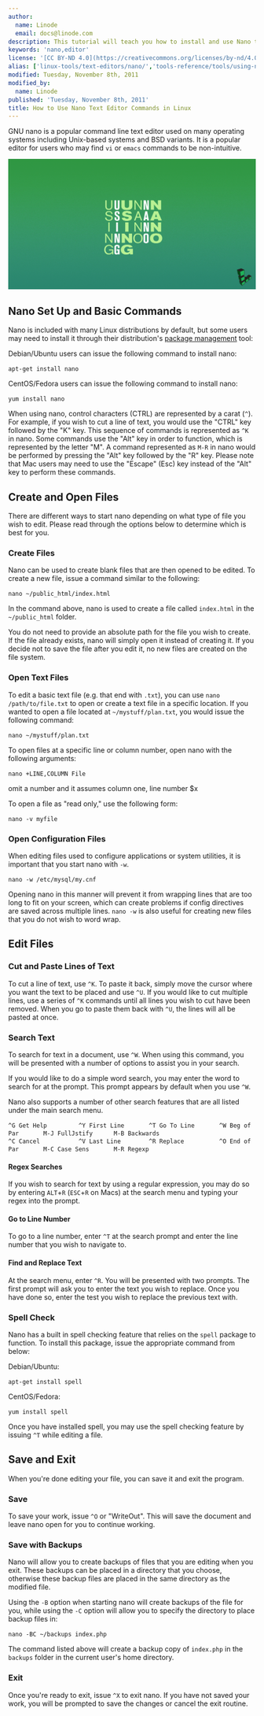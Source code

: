 ```yaml
---
author:
  name: Linode
  email: docs@linode.com
description: This tutorial will teach you how to install and use Nano text editor to create and edit files in Linux.
keywords: 'nano,editor'
license: '[CC BY-ND 4.0](https://creativecommons.org/licenses/by-nd/4.0)'
alias: ['linux-tools/text-editors/nano/','tools-reference/tools/using-nano/']
modified: Tuesday, November 8th, 2011
modified_by:
  name: Linode
published: 'Tuesday, November 8th, 2011'
title: How to Use Nano Text Editor Commands in Linux
---
```


GNU nano is a popular command line text editor used on many operating systems including Unix-based systems and BSD variants. It is a popular editor for users who may find `vi` or `emacs` commands to be non-intuitive.

![Using Nano](/content/assets/using_nano_smg.png)

## Nano Set Up and Basic Commands

Nano is included with many Linux distributions by default, but some users may need to install it through their distribution's [package management](/content/using-linux/package-management/) tool:

Debian/Ubuntu users can issue the following command to install nano:

    apt-get install nano

CentOS/Fedora users can issue the following command to install nano:

    yum install nano

When using nano, control characters (CTRL) are represented by a carat (`^`). For example, if you wish to cut a line of text, you would use the "CTRL" key followed by the "K" key. This sequence of commands is represented as `^K` in nano. Some commands use the "Alt" key in order to function, which is represented by the letter "M". A command represented as `M-R` in nano would be performed by pressing the "Alt" key followed by the "R" key. Please note that Mac users may need to use the "Escape" (Esc) key instead of the "Alt" key to perform these commands.

## Create and Open Files

There are different ways to start nano depending on what type of file you wish to edit. Please read through the options below to determine which is best for you.

### Create Files

Nano can be used to create blank files that are then opened to be edited. To create a new file, issue a command similar to the following:

    nano ~/public_html/index.html

In the command above, nano is used to create a file called `index.html` in the `~/public_html` folder.

You do not need to provide an absolute path for the file you wish to create. If the file already exists, nano will simply open it instead of creating it. If you decide not to save the file after you edit it, no new files are created on the file system.

### Open Text Files

To edit a basic text file (e.g. that end with `.txt`), you can use `nano /path/to/file.txt` to open or create a text file in a specific location. If you wanted to open a file located at `~/mystuff/plan.txt`, you would issue the following command:

    nano ~/mystuff/plan.txt

To open files at a specific line or column number, open nano with the following arguments:

    nano +LINE,COLUMN File

omit a number and it assumes column one, line number \$x

To open a file as "read only," use the following form:

    nano -v myfile

### Open Configuration Files

When editing files used to configure applications or system utilities, it is important that you start nano with `-w`.

    nano -w /etc/mysql/my.cnf

Opening nano in this manner will prevent it from wrapping lines that are too long to fit on your screen, which can create problems if config directives are saved across multiple lines. `nano -w` is also useful for creating new files that you do not wish to word wrap.

## Edit Files

### Cut and Paste Lines of Text

To cut a line of text, use `^K`. To paste it back, simply move the cursor where you want the text to be placed and use `^U`. If you would like to cut multiple lines, use a series of `^K` commands until all lines you wish to cut have been removed. When you go to paste them back with `^U`, the lines will all be pasted at once.

### Search Text

To search for text in a document, use `^W`. When using this command, you will be presented with a number of options to assist you in your search.

If you would like to do a simple word search, you may enter the word to search for at the prompt. This prompt appears by default when you use `^W`.

Nano also supports a number of other search features that are all listed under the main search menu.

    ^G Get Help         ^Y First Line       ^T Go To Line       ^W Beg of Par       M-J FullJstify      M-B Backwards
    ^C Cancel           ^V Last Line        ^R Replace          ^O End of Par       M-C Case Sens       M-R Regexp

#### Regex Searches

If you wish to search for text by using a regular expression, you may do so by entering `ALT`+`R` (`ESC`+`R` on Macs) at the search menu and typing your regex into the prompt.

#### Go to Line Number

To go to a line number, enter `^T` at the search prompt and enter the line number that you wish to navigate to.

#### Find and Replace Text

At the search menu, enter `^R`. You will be presented with two prompts. The first prompt will ask you to enter the text you wish to replace. Once you have done so, enter the test you wish to replace the previous text with.

### Spell Check

Nano has a built in spell checking feature that relies on the `spell` package to function. To install this package, issue the appropriate command from below:

Debian/Ubuntu:

    apt-get install spell

CentOS/Fedora:

    yum install spell

Once you have installed spell, you may use the spell checking feature by issuing `^T` while editing a file.

## Save and Exit

When you're done editing your file, you can save it and exit the program.

### Save

To save your work, issue `^O` or "WriteOut". This will save the document and leave nano open for you to continue working.

### Save with Backups

Nano will allow you to create backups of files that you are editing when you exit. These backups can be placed in a directory that you choose, otherwise these backup files are placed in the same directory as the modified file.

Using the `-B` option when starting nano will create backups of the file for you, while using the `-C` option will allow you to specify the directory to place backup files in:

    nano -BC ~/backups index.php

The command listed above will create a backup copy of `index.php` in the `backups` folder in the current user's home directory.

### Exit

Once you're ready to exit, issue `^X` to exit nano. If you have not saved your work, you will be prompted to save the changes or cancel the exit routine.
